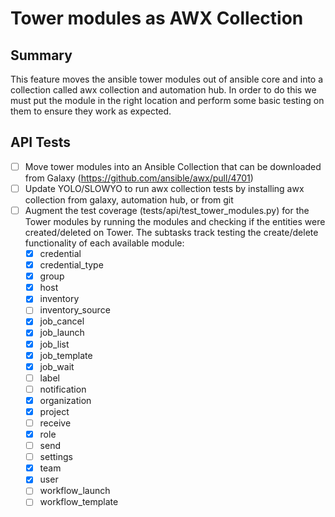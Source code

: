 # Tower modules as AWX Collection

## Summary

This feature moves the ansible tower modules out of ansible core and into
a collection called awx collection and automation hub.
In order to do this we must put the module in
the right location and perform some basic testing on them to ensure they work
as expected.

## API Tests

- [ ] Move tower modules into an Ansible Collection that can be downloaded from
  Galaxy (https://github.com/ansible/awx/pull/4701)
- [ ] Update YOLO/SLOWYO to run awx collection tests by installing awx
  collection from galaxy, automation hub, or from git
- [ ] Augment the test coverage (tests/api/test\_tower\_modules.py) for the Tower
  modules by running the modules and checking if the entities were
  created/deleted on Tower. The subtasks track testing the create/delete
  functionality of each available module:
  - [x] credential
  - [x] credential\_type
  - [x] group
  - [x] host
  - [x] inventory
  - [ ] inventory\_source
  - [x] job\_cancel
  - [x] job\_launch
  - [x] job\_list
  - [x] job\_template
  - [x] job\_wait
  - [ ] label
  - [ ] notification
  - [x] organization
  - [x] project
  - [ ] receive
  - [x] role
  - [ ] send
  - [ ] settings
  - [x] team
  - [x] user
  - [ ] workflow\_launch
  - [ ] workflow\_template
